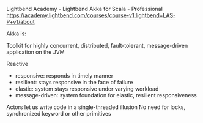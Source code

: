Lightbend Academy - Lightbend Akka for Scala - Professional
https://academy.lightbend.com/courses/course-v1:lightbend+LAS-P+v1/about


Akka is:

Toolkit for highly concurrent, distributed, fault-tolerant, message-driven application on the JVM

Reactive
  - responsive: responds in timely manner
  - resilient: stays responsive in the face of failure
  - elastic: system stays responsive under varying workload
  - message-driven: system foundation for elastic, resilient responsiveness

Actors let us write code in a single-threaded illusion
No need for locks, synchronized keyword or other primitives



